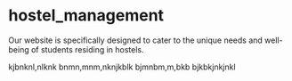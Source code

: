 # hostel_management
Our website is specifically designed to cater to the unique needs and well-being of students residing in hostels.

kjbnknl,nlknk
bnmn,mnm,nknjkblk
bjmnbm,m,bkb
bjkbkjnkjnkl
